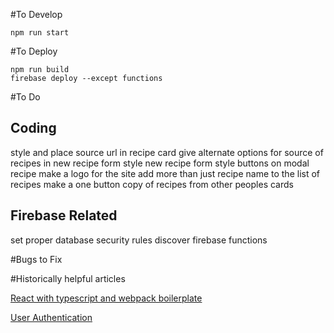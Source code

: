 #To Develop

`npm run start`


#To Deploy

`npm run build`<br>
`firebase deploy --except functions`<br>


#To Do

## Coding
style and place source url in recipe card
give alternate options for source of recipes in new recipe form
style new recipe form
style buttons on modal recipe
make a logo for the site
add more than just recipe name to the list of recipes
make a one button copy of recipes from other peoples cards

## Firebase Related
set proper database security rules
discover firebase functions


#Bugs to Fix



#Historically helpful articles

[React with typescript and webpack boilerplate](https://hackernoon.com/react-with-typescript-and-webpack-654f93f34db6)

[User Authentication](https://css-tricks.com/firebase-react-part-2-user-authentication/)